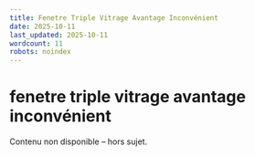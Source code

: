 ```yaml
---
title: Fenetre Triple Vitrage Avantage Inconvénient
date: 2025-10-11
last_updated: 2025-10-11
wordcount: 11
robots: noindex
---
```


# fenetre triple vitrage avantage inconvénient

Contenu non disponible – hors sujet.